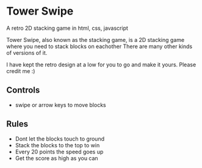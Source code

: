 # Tower Swipe
A retro 2D stacking game in html, css, javascript


Tower Swipe, also known as the stacking game, is a 2D stacking game where you need to stack blocks on eachother There are many other kinds of versions of it.

I have kept the retro design at a low for you to go and make it yours. Please credit me :)

## Controls
- swipe or arrow keys to move blocks

## Rules
- Dont let the blocks touch to ground
- Stack the blocks to the top to win
- Every 20 points the speed goes up
- Get the score as high as you can
